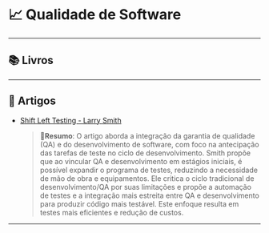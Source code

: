 # 📈 Qualidade de Software

---

## 📚 Livros

---

## 📰 Artigos

- [Shift Left Testing - Larry Smith](https://www.drdobbs.com/shift-left-testing/184404768)
  > 🎯**Resumo**: O artigo aborda a integração da garantia de qualidade (QA) e do desenvolvimento de software, com foco na antecipação das tarefas de teste no ciclo de desenvolvimento. Smith propõe que ao vincular QA e desenvolvimento em estágios iniciais, é possível expandir o programa de testes, reduzindo a necessidade de mão de obra e equipamentos. Ele critica o ciclo tradicional de desenvolvimento/QA por suas limitações e propõe a automação de testes e a integração mais estreita entre QA e desenvolvimento para produzir código mais testável. Este enfoque resulta em testes mais eficientes e redução de custos.

---
